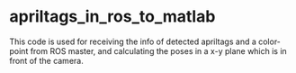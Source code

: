 # apriltags_in_ros_to_matlab
This code is used for receiving the info of detected apriltags and a color-point from ROS master, and calculating the poses in a x-y plane which is in front of the camera.
